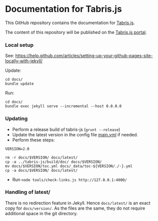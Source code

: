# Documentation for Tabris.js

This GitHub repository contains the documentation for [Tabris.js](https://tabris.com).

The content of this repository will be published on the [Tabris.js portal](https://docs.tabris.com).

### Local setup

See: https://help.github.com/articles/setting-up-your-github-pages-site-locally-with-jekyll/

Update:

    cd docs/
    bundle update

Run:

    cd docs/
    bundle exec jekyll serve --incremental --host 0.0.0.0

### Updating

- Perform a release build of tabris-js (`grunt --release`)
- Update the latest version in the config file [main.yml](./docs/_data/main.yml) if needed.
- Perform these steps:

```
VERSION=2.0

rm -r docs/$VERSION/ docs/latest/
cp -a ../tabris-js/build/doc/ docs/$VERSION/
mv docs/$VERSION/toc.yml docs/_data/toc-${VERSION/./-}.yml
cp -a docs/$VERSION/ docs/latest/
```

- Run `node tools/check-links.js http://127.0.0.1:4000/`

### Handling of latest/

There is no redirection feature in Jekyll. Hence `docs/latest/` is an exact copy for `docs/version/`. As the files are the same, they do not require additional space in the git directory.
